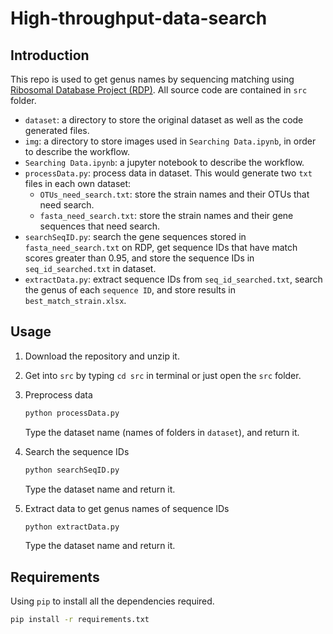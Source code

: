 # High-throughput-data-search

## Introduction

This repo is used to get genus names by sequencing matching using [Ribosomal Database Project (RDP)](http://rdp.cme.msu.edu/seqmatch/seqmatch_intro.jsp). All source code are contained in `src` folder. 

- `dataset`: a directory to store the original dataset as well as the code generated files.
- `img`: a directory to store images used in `Searching Data.ipynb`, in order to describe the workflow.
- `Searching Data.ipynb`: a jupyter notebook to describe the workflow.  
- `processData.py`: process data in dataset. This would generate two `txt` files in each own dataset: 
  - `OTUs_need_search.txt`: store the strain names and their OTUs that need search.
  - `fasta_need_search.txt`: store the strain names and their gene sequences that need search.
- `searchSeqID.py`: search the gene sequences stored in `fasta_need_search.txt` on RDP, get sequence IDs that have match scores greater than 0.95, and store the sequence IDs in `seq_id_searched.txt` in dataset.
- `extractData.py`: extract sequence IDs from `seq_id_searched.txt`, search the genus of each `sequence ID`, and store results in `best_match_strain.xlsx`.

## Usage

1. Download the repository and unzip it.

2. Get into `src` by typing `cd src` in terminal or just open the `src` folder.

3. Preprocess data

   ```python
   python processData.py
   ```

   Type the dataset name (names of folders in `dataset`), and return it.

4. Search the sequence IDs

   ```python
   python searchSeqID.py
   ```

   Type the dataset name and return it.

5. Extract data to get genus names of sequence IDs

   ```python
   python extractData.py
   ```

   Type the dataset name and return it.

## Requirements

Using `pip` to install all the dependencies required.

```bash
pip install -r requirements.txt
```
